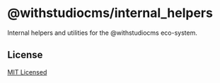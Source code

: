 # @withstudiocms/internal_helpers

Internal helpers and utilities for the @withstudiocms eco-system.

## License

[MIT Licensed](./LICENSE)